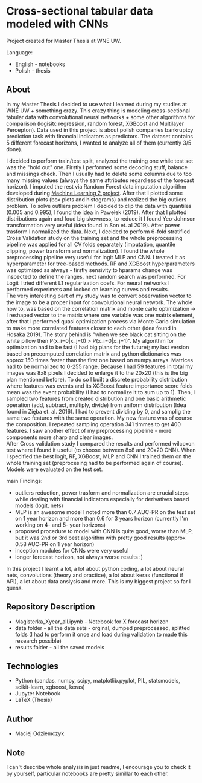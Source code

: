 # Cross-sectional tabular data modeled with CNNs
Project created for Master Thesis at WNE UW.

Language:
 - English - notebooks
 - Polish - thesis

## About
In my Master Thesis I decided to use what I learned during my studies at WNE UW + something crazy. This crazy thing is modeling cross-sectional tabular data with convolutional neural networks + some other algorithms for comparison (logisitc regression, random forest, XGBoost and Multilayer Percepton). Data used in this project is about polish companies bankruptcy prediction task with financial indicators as predictors. The dataset contains 5 different forecast horizons, I wanted to analyze all of them (currently 3/5 done). 

I decided to perform train/test split, analyzed the training one while test set was the "hold out" one. Firstly I performed some decoding stuff, balance and missings check. Then I usually had to delete some columns due to too many missing values (always the same attributes regardless of the forecast horizon). I imputed the rest via Random Forest data imputation algorithm developed during [Machine Learning 2 project](https://github.com/maciejodziemczyk/Can-PCA-extract-important-informations-from-non-significant-features-Neurak-Network-case). After that I plotted some distribution plots (box plots and histograms) and realized the big outliers problem. To solve outliers problem 
I decided to clip the data with quantiles (0.005 and 0.995), I found the idea in Pawełek (2019). After that I plotted distributions again and foud big skewness, to reduce it I found Yeo-Johnson transformation very useful (idea found in Son et. al 2019). After power trasform I normalized the data. Next, I decided to perform 6-fold stratified Cross Validation study on the training set and the whole preprocessing pipeline was applied for all CV folds separately (imputation, quantile clipping, power transform and normalization). 
I found the whole preprocessing pipeline very useful for logit MLP and CNN. I treated it as hyperparameter for tree-based methods. RF and XGBoost hyperparameters was optimized as always - firstly sensivity to hparams change was inspected to define the ranges, next random search was performed. For Logit I tried different L1 regularization coefs. For neural networks I performed experimets and looked on learning curves and results. <br>
The very interesting part of my study was to convert observation vector to the image to be a proper input for convolutional neural network. The whole how to, was based on the correlation matrix and monte carlo optimization -> I reshaped vector to the matrix where one variable was one matrix element, after that I performed quasi optimization process via Monte Carlo simulation to make more correlated features closer to each other (idea found in Hosaka 2019). The story behind is "when we see black cat sitting on the white pillow then P(x_i=0|x_j=0) > P(x_i=0|x_j=1)". My algorithm for optimization had to be fast (I had big plans for the future); my last version based on precomputed correlation matrix and python dictionaries was approx 150 times faster than the first one based on numpy.arrays. Matrices had to be normalized to 0-255 range. Because I had 59 features in total my images was 8x8 pixels I decided to enlarge it to the 20x20 (this is the big plan mentioned before). To do so I built a discrete probability distribution where features was events and its XGBoost feature importance score folds mean was the event probability (I had to normalize it to sum up to 1). Then, I sampled two features from created distribution and one basic arithmetic operation (add, subtract, multiply, divide) from uniform distribution (Idea found in Zięba et. al. 2016).
I had to prevent dividing by 0, and samplig the same two features with the same operation. My new feature was of course the composition. I repeated sampling operation 341 timmes to get 400 features. I saw another effect of my preprocessing pipeline - more components more sharp and clear images. <br>
After Cross validation study I compared the results and performed wilcoxon test where I found it useful (to choose between 8x8 and 20x20 CNN). When I specified the best logit, RF, XGBoost, MLP and CNN I trained them on the whole training set (preprocesing had to be performed again of course). Models were evaluated on the test set.

main Findings:
 - outliers reduction, power trasform and normalization are crucial steps while dealing with financial indicators especially for derivatives based models (logit, nets)
 - MLP is an awesome model I noted more than 0.7 AUC-PR on the test set on 1 year horizon and more than 0.6 for 3 years horizon (currently I'm working on 4- and 5- year horizons)
 - proposed procedure to model with CNN is quite good, worse than MLP, but it was 2nd or 3rd best algorithm with pretty good results (approx 0.58 AUC-PR on 1 year horizon) 
 - inception modules for CNNs were very useful
 - longer forecast horizon, not always worse results :)

In this project I learnt a lot, a lot about python coding, a lot about neural nets, convolutions (theory and practice), a lot about keras (functional tf API), a lot about data anslysis and more. This is my biggest project so far I guess.

## Repository Description
 - Magisterka_Xyear_all.ipynb - Notebook for X forecast horizon
 - data folder - all the data sets - orginal, dumped preprocessed, splitted folds (I had to perform it once and load during validation to made this research possible)
 - results folder - all the saved models

## Technologies
 - Python (pandas, numpy, scipy, matplotlib.pyplot, PIL, statsmodels, scikit-learn, xgboost, keras)
 - Jupyter Notebook
 - LaTeX (Thesis)

## Author
 - Maciej Odziemczyk

## Note
I can't describe whole analysis in just readme, I encourage you to check it by yourself, particular notebooks are pretty simillar to each other. 
